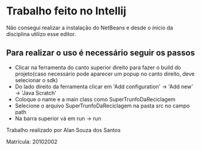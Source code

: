 # Trabalho feito no Intellij

Não consegui realizar a instalação do NetBeans e desde o ínicio da disciplina utilizo esse editor.

## Para realizar o uso é necessário seguir os passos
- Clicar na ferramenta do canto superior direito para fazer o build do projeto(caso necessário pode aparecer um popup no canto direito, deve selecionar o sdk)
- Do lado direito da ferramenta clicar em 'Add configuration' -> 'Add new' -> 'Java Scratch'
- Coloque o name e a main class como SuperTrunfoDaReciclagem 
- Selecione o arquivo SuperTrunfoDaReciclagem na pasta src no campo path
- Na barra superior vá em run -> run

Trabalho realizado por Alan Souza dos Santos

Matrícula: 20102002
